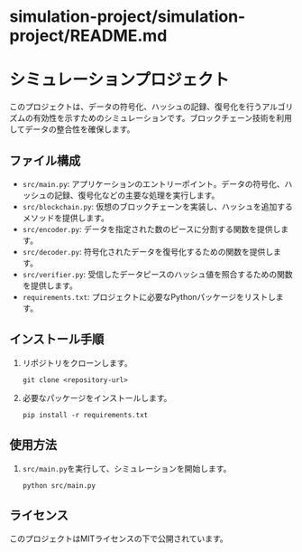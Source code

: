 # simulation-project/simulation-project/README.md

# シミュレーションプロジェクト

このプロジェクトは、データの符号化、ハッシュの記録、復号化を行うアルゴリズムの有効性を示すためのシミュレーションです。ブロックチェーン技術を利用してデータの整合性を確保します。

## ファイル構成

- `src/main.py`: アプリケーションのエントリーポイント。データの符号化、ハッシュの記録、復号化などの主要な処理を実行します。
- `src/blockchain.py`: 仮想のブロックチェーンを実装し、ハッシュを追加するメソッドを提供します。
- `src/encoder.py`: データを指定された数のピースに分割する関数を提供します。
- `src/decoder.py`: 符号化されたデータを復号化するための関数を提供します。
- `src/verifier.py`: 受信したデータピースのハッシュ値を照合するための関数を提供します。
- `requirements.txt`: プロジェクトに必要なPythonパッケージをリストします。

## インストール手順

1. リポジトリをクローンします。
   ```
   git clone <repository-url>
   ```
2. 必要なパッケージをインストールします。
   ```
   pip install -r requirements.txt
   ```

## 使用方法

1. `src/main.py`を実行して、シミュレーションを開始します。
   ```
   python src/main.py
   ```

## ライセンス

このプロジェクトはMITライセンスの下で公開されています。
